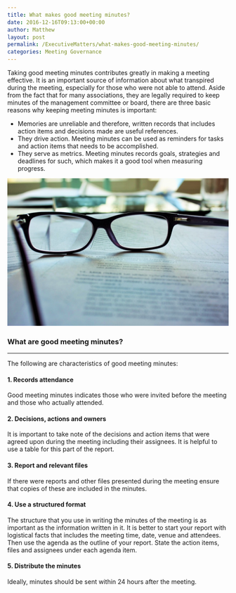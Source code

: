 ```yaml
---
title: What makes good meeting minutes?
date: 2016-12-16T09:13:00+00:00
author: Matthew
layout: post
permalink: /ExecutiveMatters/what-makes-good-meeting-minutes/
categories: Meeting Governance
---
```

Taking good meeting minutes contributes greatly in making a meeting effective. It is an important source of information about what transpired during the meeting, especially for those who were not able to attend. Aside from the fact that for many associations, they are legally required to keep minutes of the management committee or board, there are three basic reasons why keeping meeting minutes is important: 

  * Memories are unreliable and therefore, written records that includes action items and decisions made are useful references.
  * They drive action. Meeting minutes can be used as reminders for tasks and action items that needs to be accomplished.
  * They serve as metrics. Meeting minutes records goals, strategies and deadlines for such, which makes it a good tool when measuring progress.

<img class="img-fluid" src="/content/posts/document_thumb.jpg"/>

### What are good meeting minutes?

**** 

The following are characteristics of good meeting minutes: 

#### 1. Records attendance

Good meeting minutes indicates those who were invited before the meeting and those who actually attended. 

#### 2. Decisions, actions and owners

It is important to take note of the decisions and action items that were agreed upon during the meeting including their assignees. It is helpful to use a table for this part of the report. 

#### 3. Report and relevant files

If there were reports and other files presented during the meeting ensure that copies of these are included in the minutes. 

#### 4. Use a structured format

The structure that you use in writing the minutes of the meeting is as important as the information written in it. It is better to start your report with logistical facts that includes the meeting time, date, venue and attendees. Then use the agenda as the outline of your report. State the action items, files and assignees under each agenda item. 

#### 5. Distribute the minutes 

Ideally, minutes should be sent within 24 hours after the meeting.
